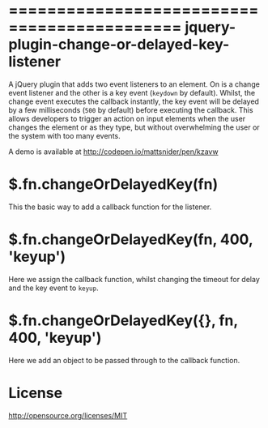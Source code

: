 ============================================
jquery-plugin-change-or-delayed-key-listener
============================================

A jQuery plugin that adds two event listeners to an element. On is a change event listener and the other is a key event (``keydown`` by default). Whilst, the change event executes the callback instantly, the key event will be delayed by a few milliseconds (``500`` by default) before executing the callback. This allows developers to trigger an action on input elements when the user changes the element or as they type, but without overwhelming the user or the system with too many events.

A demo is available at http://codepen.io/mattsnider/pen/kzavw

$.fn.changeOrDelayedKey(fn)
===========================

This the basic way to add a callback function for the listener.

$.fn.changeOrDelayedKey(fn, 400, 'keyup')
=========================================

Here we assign the callback function, whilst changing the timeout for delay and the key event to ``keyup``.

$.fn.changeOrDelayedKey({}, fn, 400, 'keyup')
=============================================

Here we add an object to be passed through to the callback function.

License
=======

http://opensource.org/licenses/MIT
